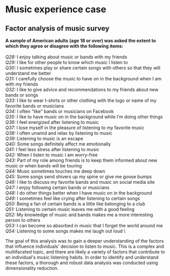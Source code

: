 # Music experience case

## Factor analysis of music survey


__A sample of American adults (age 18 or over) was asked the extent to which they agree or disagree with the following items:__
\
\
*Q28:* I enjoy talking about music or bands with my friends
\
*Q29:* I like for other people to know which music I listen to
\
*Q30:* I sometimes play or share certain songs with others so that they will understand me better
\
*Q31:* I carefully choose the music to have on in the background when I am with my friends
\
*Q32:* I like to give advice and recommendations to my friends about new bands or songs
\
*Q33:* I like to wear t-shirts or other clothing with the logo or name of my favorite bands or musicians
\
*Q34:* I often “like” bands or musicians on Facebook
\
*Q35:* I like to have music on in the background while I’m doing other things
\
*Q36:* I feel energized after listening to music
\
*Q37:* I lose myself in the pleasure of listening to my favorite music
\
*Q38:* I often unwind and relax by listening to music
\
*Q39:* Listening to music is an escape
\
*Q40:* Some songs definitely affect me emotionally
\
*Q41:* I feel less stress after listening to music
\
*Q42:* When I listen to music I am worry-free
\
*Q43:* Part of my role among friends is to keep them informed about new music or when
bands will be touring
\
*Q44:* Music sometimes touches me deep down
\
*Q45:* Some songs send shivers up my spine or give me goose bumps
\
*Q46:* I like to discuss my favorite bands and music on social media site
\
*Q47:* I enjoy following certain bands or musicians
\
*Q48:* I do other things better when I have music on in the background
\
*Q49:* I sometimes feel like crying after listening to certain songs
\
*Q50:* Being a fan of certain bands is a little like belonging to a club
\
*Q51:* Listening to certain music leaves me with a good feeling
\
*Q52:* My knowledge of music and bands makes me a more interesting person to others
\
*Q53:* I can become so absorbed in music that I forget the world around me
\
*Q54:* Listening to some songs makes me laugh out loud
\

The goal of this analysis was to gain a deeper understanding of the factors that influence individuals' decision to listen to music. This is a complex and multifaceted topic, and there are likely a variety of factors that contribute to an individual's music listening habits. In order to identify and understand these factors, a thorough and robust data analysis was conducted using dimensionality reduction. 
